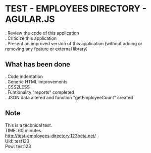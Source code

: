 # TEST - EMPLOYEES DIRECTORY - AGULAR.JS #

. Review the code of this application<br/>
. Criticize this application<br/>
. Present an improved version of this application (without adding or removing any feature or external library)

What has been done
----
. Code indentation<br/>
. Generic HTML improvements<br/>
. CSS2LESS<br/>
. Funtionality "reports" completed<br/>
. JSON data altered and function "getEmployeeCount" created<br/>

Note
----
This is a technical test.<br/>
TIME: 60 minutes.<br/>
http://test-employees-directory.123beta.net/<br/>
Uid: test123<br/>
Psw: test123